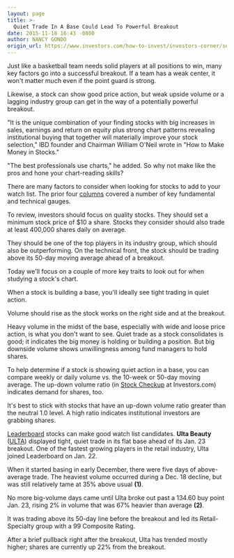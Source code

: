 ```yaml
---
layout: page
title: >-
  Quiet Trade In A Base Could Lead To Powerful Breakout
date: 2015-11-18 16:43 -0800
author: NANCY GONDO
origin_url: https://www.investors.com/how-to-invest/investors-corner/seek-quiet-trade-in-base-before-breakout
---
```





Just like a basketball team needs solid players at all positions to win, many key factors go into a successful breakout. If a team has a weak center, it won't matter much even if the point guard is strong.


Likewise, a stock can show good price action, but weak upside volume or a lagging industry group can get in the way of a potentially powerful breakout.


"It is the unique combination of your finding stocks with big increases in sales, earnings and return on equity plus strong chart patterns revealing institutional buying that together will materially improve your stock selection," IBD founder and Chairman William O'Neil wrote in "How to Make Money in Stocks."


"The best professionals use charts," he added. So why not make like the pros and hone your chart-reading skills?


There are many factors to consider when looking for stocks to add to your watch list. The prior four [columns](http://education.investors.com/investors-corner.htm) covered a number of key fundamental and technical gauges.


To review, investors should focus on quality stocks. They should set a minimum stock price of \$10 a share. Stocks they consider should also trade at least 400,000 shares daily on average.


They should be one of the top players in its industry group, which should also be outperforming. On the technical front, the stock should be trading above its 50-day moving average ahead of a breakout.


Today we'll focus on a couple of more key traits to look out for when studying a stock's chart.


When a stock is building a base, you'll ideally see tight trading in quiet action.


Volume should rise as the stock works on the right side and at the breakout.


Heavy volume in the midst of the base, especially with wide and loose price action, is what you don't want to see. Quiet trade as a stock consolidates is good; it indicates the big money is holding or building a position. But big downside volume shows unwillingness among fund managers to hold shares.


To help determine if a stock is showing quiet action in a base, you can compare weekly or daily volume vs. the 10-week or 50-day moving average. The up-down volume ratio (in [Stock Checkup](http://research.investors.com/stock-checkup) at Investors.com) indicates demand for shares, too.


It's best to stick with stocks that have an up-down volume ratio greater than the neutral 1.0 level. A high ratio indicates institutional investors are grabbing shares.


[Leaderboard](http://leaderboard.investors.com/leaderboard/leaders/default.aspx) stocks can make good watch list candidates. **Ulta Beauty** ([ULTA](https://research.investors.com/quote.aspx?symbol=ULTA)) displayed tight, quiet trade in its flat base ahead of its Jan. 23 breakout. One of the fastest growing players in the retail industry, Ulta joined Leaderboard on Jan. 22.


When it started basing in early December, there were five days of above-average trade. The heaviest volume occurred during a Dec. 18 decline, but was still relatively tame at 35% above usual **(1)**.


No more big-volume days came until Ulta broke out past a 134.60 buy point Jan. 23, rising 2% in volume that was 67% heavier than average **(2)**.


It was trading above its 50-day line before the breakout and led its Retail-Specialty group with a 99 Composite Rating.


After a brief pullback right after the breakout, Ulta has trended mostly higher; shares are currently up 22% from the breakout.





